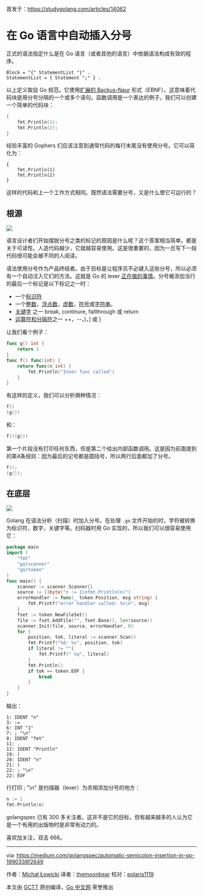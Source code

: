 首发于：https://studygolang.com/articles/14062

# 在 Go 语言中自动插入分号

正式的语法指定什么是在 Go 语言（或者其他的语言）中依据语法构成有效的程序。

```
Block = "{" StatementList "}" .
StatementList = { Statement ";" } .
```

以上定义取自 Go 规范。它使用[扩展的 Backus-Naur](https://en.wikipedia.org/wiki/Extended_Backus%E2%80%93Naur_form) 形式（EBNF）。这意味着代码块是用分号分隔的一个或多个语句。函数调用是一个表达的例子。我们可以创建一个简单的代码块：

```go
{
    fmt.Println(1);
    fmt.Println(2);
}
```

经验丰富的 Gophers 们应该注意到通常代码的每行末尾没有使用分号。它可以简化为：

```
{
    fmt.Println(1)
    fmt.Println(2)
}
```

这样的代码和上一个工作方式相同。既然语法需要分号，又是什么使它可运行的？

## 根源

![](https://raw.githubusercontent.com/studygolang/gctt-images/master/automatic-semicolon-insertion-in-go/1.jpeg)

语言设计者们开始摆脱分号之类的标记的原因是什么呢？这个答案相当简单。都是关于可读性。人造代码越少，它就越容易使用。这是很重要的，因为一旦写下一段代码很可能会被不同的人阅读。

语法使用分号作为产品终结者。由于目标是让程序员不必键入这些分号，所以必须有一个自动注入它们的方法。这就是 Go 的 lexer [正在做的事情](https://github.com/golang/go/blob/1106512db54fc2736c7a9a67dd553fc9e1fca742/src/go/scanner/scanner.go#L641)。分号被添加当行的最后一个标记是以下标记之一时：

+ 一个[标识符](https://golang.org/ref/spec#Identifiers)
+ 一个[整数](https://golang.org/ref/spec#Integer_literals)，[浮点数](https://golang.org/ref/spec#Floating-point_literals)，[虚数](https://golang.org/ref/spec#Imaginary_literals)，[符号](https://golang.org/ref/spec#Rune_literals)或[字符串](https://golang.org/ref/spec#String_literals)。
+ [关键字](https://golang.org/ref/spec#Keywords) 之一 break, continure, fallthrough 或 return
+ [运算符和分隔符](https://golang.org/ref/spec#Operators_and_Delimiters)之一 ++，--，)，] 或 }

让我们看个例子：

```go
func g() int {
    return 1
}
func f() func(int) {
    return func(n int) {
        fmt.Println("Inner func called")
    }
}
```

有这样的定义，我们可以分析俩种情况：

```go
f()
(g())
```

和：

```go
f()(g())
```

第一个片段没有打印任何东西，但是第二个给出内部函数调用。这是因为前面提到的第4条规则：因为最后的记号都是圆括号，所以两行后面都加了分号。

```go
f();
(g());
```

## 在底层

![](https://raw.githubusercontent.com/studygolang/gctt-images/master/automatic-semicolon-insertion-in-go/2.jpeg)

Golang 在语法分析（扫描）时加入分号。在处理 `.go` 文件开始的时，字符被转换为标识符，数字，关键字等。扫码器时用 Go 实现的，所以我们可以很容易使用它：

```go
package main
import (
    "fmt"
    "go/scanner"
    "go/token"
)
func main() {
    scanner := scanner.Scanner{}
    source := []byte("n := 1\nfmt.Println(n)")
    errorHandler := func(_ token.Position, msg string) {
        fmt.Printf("error handler called: %s\n", msg)
    }
    fset := token.NewFileSet()
    file := fset.AddFile("", fset.Base(), len(source))
    scanner.Init(file, source, errorHandler, 0)
    for {
        position, tok, literal := scanner.Scan()
        fmt.Printf("%d: %s", position, tok)
        if literal != ""{
            fmt.Printf(" %q", literal)
        }
        fmt.Println()
        if tok == token.EOF {
            break
        }
    }
}
```

输出：

```
1: IDENT "n"
3: :=
6: INT "1"
7: ; "\n"
8: IDENT "fmt"
11: .
12: IDENT "Println"
19: (
20: IDENT "n"
21: )
22: ; "\n"
22: EOF
```

行打印 ; "\n" 是扫描器（lexer）为丞相添加分号的地方：

```go
n := 1
fmt.Println(n)
```

golangspec 已有 300 多关注者。这并不是它的目标，但有越来越多的人认为它是一个有用的出版物时是非常有动力的。

喜欢加关注，双击 666。

---

via: https://medium.com/golangspec/automatic-semicolon-insertion-in-go-1990338f2649

作者：[Michał Łowicki](https://medium.com/@mlowicki)
译者：[themoonbear](https://github.com/themoonbear)
校对：[polaris1119](https://github.com/polaris1119)

本文由 [GCTT](https://github.com/studygolang/GCTT) 原创编译，[Go 中文网](https://studygolang.com/) 荣誉推出
